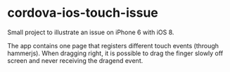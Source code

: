 cordova-ios-touch-issue
=======================
Small project to illustrate an issue on iPhone 6 with iOS 8.

The app contains one page that registers different touch events (through hammerjs).
When dragging right, it is possible to drag the finger slowly off screen and never receiving the dragend event.
